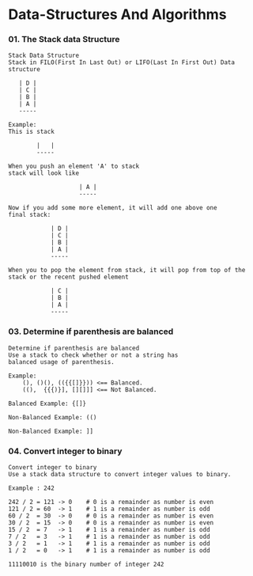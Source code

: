 # Data-Structures And Algorithms


### 01. The Stack data Structure

    Stack Data Structure
    Stack in FILO(First In Last Out) or LIFO(Last In First Out) Data structure
        
       | D |
       | C |
       | B |
       | A |
       -----
    
    Example:
    This is stack

            |   |
            -----
    
    When you push an element 'A' to stack 
    stack will look like

                        | A |
                        -----
    
    Now if you add some more element, it will add one above one
    final stack:

                | D |
                | C |
                | B |
                | A |
                -----

    When you to pop the element from stack, it will pop from top of the stack or the recent pushed element 

                | C |
                | B |
                | A |
                -----

### 03. Determine if parenthesis are balanced

    Determine if parenthesis are balanced
    Use a stack to check whether or not a string has
    balanced usage of parenthesis.

    Example:
        (), ()(), (({{[]}})) <== Balanced.
        ((),  {{{)}], [][]]] <== Not Balanced.

    Balanced Example: {[]}

    Non-Balanced Example: (()

    Non-Balanced Example: ]]

### 04. Convert integer to binary

    Convert integer to binary
    Use a stack data structure to convert integer values to binary.

    Example : 242

    242 / 2 = 121 -> 0    # 0 is a remainder as number is even
    121 / 2 = 60  -> 1    # 1 is a remainder as number is odd
    60 / 2  = 30  -> 0    # 0 is a remainder as number is even
    30 / 2  = 15  -> 0    # 0 is a remainder as number is even
    15 / 2  = 7   -> 1    # 1 is a remainder as number is odd
    7 / 2   = 3   -> 1    # 1 is a remainder as number is odd
    3 / 2   = 1   -> 1    # 1 is a remainder as number is odd
    1 / 2   = 0   -> 1    # 1 is a remainder as number is odd

    11110010 is the binary number of integer 242

